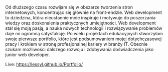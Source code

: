 Od dłuższego czasu rozwijam się w obszarze tworzenia stron internetowych, koncentrując się głównie na front-endzie. Web development to dziedzina, która nieustannie mnie 
inspiruje i motywuje do poszerzania wiedzy oraz doskonalenia praktycznych umiejętności. Web development stał się moją pasją, 
a nauka nowych technologii i rozwiązywanie problemów daje mi ogromną satysfakcję. Po wielu projektach edukacyjnych stworzyłam swoje pierwsze portfolio, które jest podsumowaniem mojej dotychczasowej pracy
i krokiem w stronę profesjonalnej kariery w branży IT. Obecnie szukam możliwości dalszego rozwoju i zdobywania doświadczenia jako junior web developer.


Live:  https://lessyl.github.io/Portfolio/
